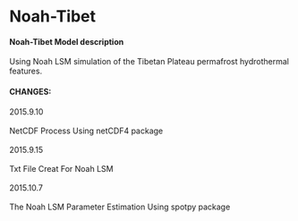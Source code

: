 # Noah-Tibet

#### Noah-Tibet Model description 
 Using Noah LSM simulation of the Tibetan Plateau permafrost hydrothermal features.
#### CHANGES:<br>  
2015.9.10 <br>  
 NetCDF Process Using netCDF4 package <br>  
2015.9.15 <br>  
 Txt File Creat For Noah LSM  <br>  
2015.10.7 <br>  
 The Noah LSM Parameter Estimation Using spotpy package <br>  





 






